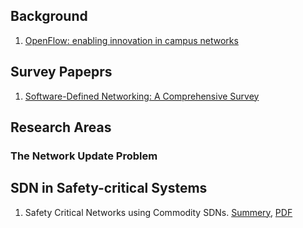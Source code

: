 
## Background
  1. [OpenFlow: enabling innovation in campus networks](https://dl.acm.org/doi/10.1145/1355734.1355746)


## Survey Papeprs
  1. [Software-Defined Networking: A Comprehensive Survey](https://ieeexplore.ieee.org/abstract/document/6994333)


## Research Areas 

  ### The Network Update Problem


## SDN in Safety-critical Systems
1. Safety Critical Networks using Commodity SDNs. [Summery](Safety_Critical_Networks_using_Commodity_SDN.md), [PDF](2021_INFOCOM_Safety_Critical_Networks_using_Commodity_SDN.pdf)
